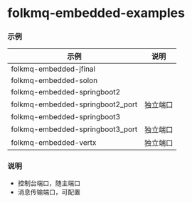 # folkmq-embedded-examples


### 示例


| 示例                               | 说明   |
|----------------------------------|------|
| folkmq-embedded-jfinal           |      |
| folkmq-embedded-solon            |      |
| folkmq-embedded-springboot2      |      |
| folkmq-embedded-springboot2_port | 独立端口 |
| folkmq-embedded-springboot3      |      |
| folkmq-embedded-springboot3_port | 独立端口 |
| folkmq-embedded-vertx            | 独立端口 |



### 说明

* 控制台端口，随主端口
* 消息传输端口，可配置